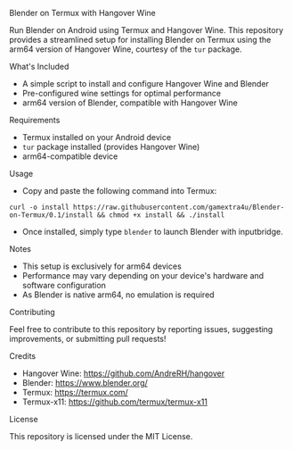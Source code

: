 Blender on Termux with Hangover Wine

Run Blender on Android using Termux and Hangover Wine. This repository provides a streamlined setup for installing Blender on Termux using the arm64 version of Hangover Wine, courtesy of the `tur` package.

What's Included

- A simple script to install and configure Hangover Wine and Blender
- Pre-configured wine settings for optimal performance
- arm64 version of Blender, compatible with Hangover Wine

Requirements

- Termux installed on your Android device
- `tur` package installed (provides Hangover Wine)
- arm64-compatible device

Usage

- Copy and paste the following command into Termux:
```
curl -o install https://raw.githubusercontent.com/gamextra4u/Blender-on-Termux/0.1/install && chmod +x install && ./install
```
- Once installed, simply type `blender` to launch Blender with inputbridge.

Notes

- This setup is exclusively for arm64 devices
- Performance may vary depending on your device's hardware and software configuration
- As Blender is native arm64, no emulation is required

Contributing

Feel free to contribute to this repository by reporting issues, suggesting improvements, or submitting pull requests!

Credits

- Hangover Wine: https://github.com/AndreRH/hangover
- Blender: https://www.blender.org/
- Termux: https://termux.com/
- Termux-x11: https://github.com/termux/termux-x11

License

This repository is licensed under the MIT License.

